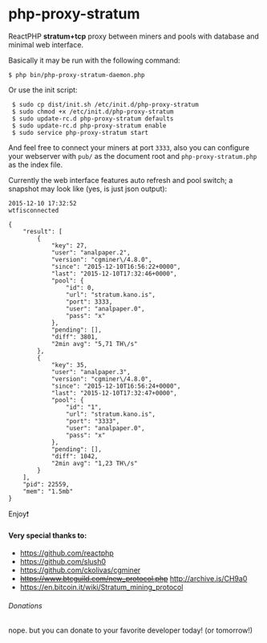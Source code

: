 # php-proxy-stratum
ReactPHP **stratum+tcp** proxy between miners and pools with database and minimal web interface.

Basically it may be run with the following command: 
```
$ php bin/php-proxy-stratum-daemon.php
```
Or use the init script:
```
 $ sudo cp dist/init.sh /etc/init.d/php-proxy-stratum
 $ sudo chmod +x /etc/init.d/php-proxy-stratum
 $ sudo update-rc.d php-proxy-stratum defaults
 $ sudo update-rc.d php-proxy-stratum enable
 $ sudo service php-proxy-stratum start
```
And feel free to connect your miners at port ```3333```, also you can configure your webserver with ```pub/``` as the document root and ```php-proxy-stratum.php``` as the index file.

Currently the web interface features auto refresh and pool switch; a snapshot may look like (yes, is just json output):
```
2015-12-10 17:32:52
wtfisconnected

{
    "result": [
        {
            "key": 27,
            "user": "analpaper.2",
            "version": "cgminer\/4.8.0",
            "since": "2015-12-10T16:56:22+0000",
            "last": "2015-12-10T17:32:46+0000",
            "pool": {
                "id": 0,
                "url": "stratum.kano.is",
                "port": 3333,
                "user": "analpaper.0",
                "pass": "x"
            },
            "pending": [],
            "diff": 3801,
            "2min avg": "5,71 TH\/s"
        },
        {
            "key": 35,
            "user": "analpaper.3",
            "version": "cgminer\/4.8.0",
            "since": "2015-12-10T16:56:24+0000",
            "last": "2015-12-10T17:32:47+0000",
            "pool": {
                "id": "1",
                "url": "stratum.kano.is",
                "port": "3333",
                "user": "analpaper.0",
                "pass": "x"
            },
            "pending": [],
            "diff": 1042,
            "2min avg": "1,23 TH\/s"
        }
    ],
    "pid": 22559,
    "mem": "1.5mb"
}
```

Enjoy:exclamation:

#### Very special thanks to:
- https://github.com/reactphp
- https://github.com/slush0
- https://github.com/ckolivas/cgminer
- ~~https://www.btcguild.com/new_protocol.php~~ http://archive.is/CH9a0
- https://en.bitcoin.it/wiki/Stratum_mining_protocol


###### Donations
nope. but you can donate to your favorite developer today! (or tomorrow!)
